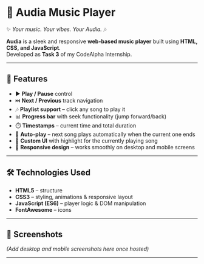 # 🎵 Audia Music Player  

✨ *Your music. Your vibes. Your Audia.* 🎶  

**Audia** is a sleek and responsive **web-based music player** built using **HTML, CSS, and JavaScript**.  
Developed as **Task 3** of my CodeAlpha Internship.  

---

## 🚀 Features  
- ▶️ **Play / Pause** control  
- ⏭️ **Next / Previous** track navigation  
- 🎶 **Playlist support** – click any song to play it  
- 📊 **Progress bar** with seek functionality (jump forward/back)  
- ⏱️ **Timestamps** – current time and total duration  
- 🔄 **Auto-play** – next song plays automatically when the current one ends  
- 🎨 **Custom UI** with highlight for the currently playing song  
- 📱 **Responsive design** – works smoothly on desktop and mobile screens  

---

## 🛠️ Technologies Used
- **HTML5** – structure  
- **CSS3** – styling, animations & responsive layout  
- **JavaScript (ES6)** – player logic & DOM manipulation  
- **FontAwesome** – icons  

---

## 📸 Screenshots
*(Add desktop and mobile screenshots here once hosted)*  

---
